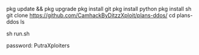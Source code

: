 pkg update && pkg upgrade pkg install git pkg install python pkg install sh
git clone https://github.com/CamhackByDitzzXploit/plans-ddos/ cd plans-ddos ls

sh run.sh

password: PutraXploiters
